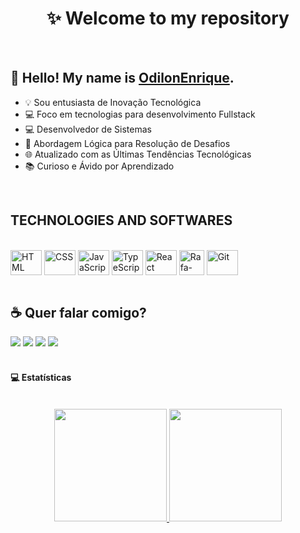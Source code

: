 <h1 align="center">✨ Welcome to my repository</h1>

<br>

## :wave: Hello! My name is <a href="https://www.linkedin.com/in/odilon-enrique/">OdilonEnrique</a>.
 - 💡 Sou entusiasta de Inovação Tecnológica
 - 💻 Foco em tecnologias para desenvolvimento Fullstack
 - 💻 Desenvolvedor de Sistemas
 - 🧠 Abordagem Lógica para Resolução de Desafios
 - 🌐 Atualizado com as Últimas Tendências Tecnológicas
 - 📚 Curioso e Ávido por Aprendizado
<br>

## TECHNOLOGIES AND SOFTWARES

<div style="display: inline_block"><br>
  <img align="center" alt="HTML" title="HTML" height="40" width="50" src="https://cdn.jsdelivr.net/gh/devicons/devicon/icons/html5/html5-original.svg">
  <img align="center" alt="CSS" title="CSS" height="40" width="50" src="https://cdn.jsdelivr.net/gh/devicons/devicon/icons/css3/css3-original.svg">
  <img align="center" alt="JavaScript" title="JavaScript" height="40" width="50" src="https://cdn.jsdelivr.net/gh/devicons/devicon/icons/javascript/javascript-original.svg">
  <img align="center" alt="TypeScript" title="TypeScript" height="40" width="50" src="https://cdn.jsdelivr.net/gh/devicons/devicon/icons/typescript/typescript-original.svg" />        
  <img align="center" alt="React" title="React" height="40" width="50" src="https://cdn.jsdelivr.net/gh/devicons/devicon/icons/react/react-original.svg">
  <img align="center" alt="Rafa-Csharp" height="40" width="40" src="https://cdn.icon-icons.com/icons2/2415/PNG/512/bootstrap_plain_logo_icon_146619.png">
  <img align="center" alt="Git" title="Git" height="40" width="50" src="https://cdn.jsdelivr.net/gh/devicons/devicon/icons/git/git-original.svg"/>
</div>

<br>
  
## :coffee: Quer falar comigo?

<div> 
  <a href="https://www.linkedin.com/in/odilon-enrique/"><img src="https://img.shields.io/badge/linkedin-0A66C2?style=for-the-badge&logo=linkedin&logoColor=white"></a>
  <a href="https://instagram.com/_odilon_enrique"><img src="https://img.shields.io/badge/-Instagram-%23E4405F?style=for-the-badge&logo=instagram&logoColor=white"></a> 
  <a href="https://wa.me/5585984318429"><img src="https://img.shields.io/badge/WhatsApp-25D366?style=for-the-badge&logo=whatsapp&logoColor=white"></a> 
   <a href = "mailto:odilonegduarte@gmail.com"><img src="https://img.shields.io/badge/-Hotmail-%23333?style=for-the-badge&logo=gmail&logoColor=white" target="_blank"></a>
</div>

</br>

#### 💻 Estatísticas
<br>

<div align="center">
  <a href="https://github.com/OdilonEnrique">
  <img height="180em" src="https://github-readme-stats.vercel.app/api?username=OdilonEnrique&show_icons=true&theme=dark&include_all_commits=true&count_private=true"/>
  <img height="180em" src="https://github-readme-stats.vercel.app/api/top-langs/?username=OdilonEnrique&layout=compact&langs_count=8&theme=dark&hide=jupyter%20notebook"/>
</div>

